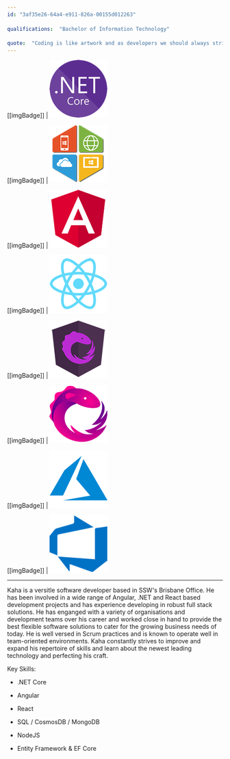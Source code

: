 ```yaml
---
id: "3af35e26-64a4-e911-826a-00155d012263"

qualifications:  "Bachelor of Information Technology"

quote:  "Coding is like artwork and as developers we should always strive to be better artists."
---
```


[[imgBadge]] | ![dotnetcore.png](../badges/Developer-dotnet-core.png)

[[imgBadge]] | ![dotnetcode.png](../badges/Developer-dotnet-code.png)

[[imgBadge]] | ![angular.png](../badges/Developer-angular.png)

[[imgBadge]] | ![angular.png](../badges/Developer-react.png)

[[imgBadge]] | ![angular.png](../badges/Developer-ngrx.png)

[[imgBadge]] | ![angular.png](../badges/Developer-rxjs.png)

[[imgBadge]] | ![angular.png](../badges/Business-microsoft-azure.png)

[[imgBadge]] | ![angular.png](../badges/Business-microsoft-azure-devops.png)

---

Kaha is a versitle software developer based in SSW's Brisbane Office. He has been involved in a wide range of Angular, .NET and React based development projects and has experience developing in robust full stack solutions. He has enganged with a variety of organisations and development teams over his career and worked close in hand to provide the best flexible software solutions to cater for the growing business needs of today. He is well versed in Scrum practices and is known to operate well in team-oriented environments. Kaha constantly strives to improve and expand his repertoire of skills and learn about the newest leading technology and perfecting his craft. 

Key Skills:  

*   .NET Core

*   Angular

*   React

*   SQL / CosmosDB / MongoDB

*   NodeJS  

*   Entity Framework  & EF Core
